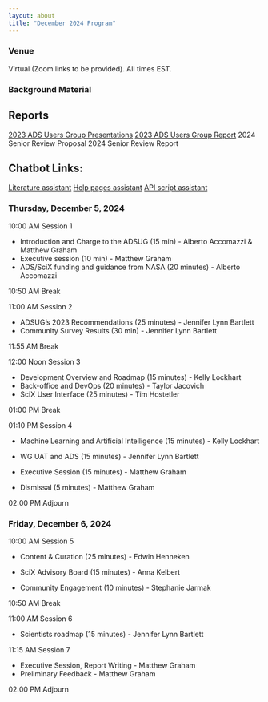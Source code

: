```yaml
---
layout: about
title: "December 2024 Program"
---
```

<base target="_blank">

### Venue
Virtual (Zoom links to be provided). All times EST.

### Background Material

## Reports 
[2023 ADS Users Group Presentations](https://ui.adsabs.harvard.edu/about/adsug/past_meetings/2023-11-16-202311-program.html)
[2023 ADS Users Group Report](https://ads.harvard.edu/adsug/2023/ADSUGReport2023.pdf)
2024 Senior Review Proposal 
2024 Senior Review Report

## Chatbot Links: 
[Literature assistant](https://chatgpt.com/g/g-673166051bec8190be6b0454fbdf5aef-scix-chat-assistant)
[Help pages assistant](https://chatgpt.com/g/g-eB6GcoxPu-ads-help-pages)
[API script assistant](https://chatgpt.com/g/g-j6N0Wpd0M-ads-api-code-generator)

### Thursday, December 5, 2024
10:00 AM Session 1
- Introduction and Charge to the ADSUG (15 min) - Alberto Accomazzi & Matthew Graham
- Executive session (10 min) - Matthew Graham
- ADS/SciX funding and guidance from NASA (20 minutes) - Alberto Accomazzi

10:50 AM Break

11:00 AM Session 2

- ADSUG’s 2023 Recommendations (25 minutes) - Jennifer Lynn Bartlett
- Community Survey Results (30 min) - Jennifer Lynn Bartlett

11:55 AM Break

12:00 Noon Session 3 

- Development Overview and Roadmap (15 minutes) - Kelly Lockhart
- Back-office and DevOps  (20 minutes) - Taylor Jacovich
- SciX User Interface (25 minutes) - Tim Hostetler

01:00 PM Break

01:10 PM Session 4

- Machine Learning and Artificial Intelligence (15 minutes) - Kelly Lockhart

- WG UAT and ADS (15 minutes) - Jennifer Lynn Bartlett

- Executive Session (15 minutes) - Matthew Graham
- Dismissal (5 minutes) - Matthew Graham 
	
02:00 PM Adjourn

### Friday, December 6, 2024
10:00 AM Session 5

- Content & Curation (25 minutes) - Edwin Henneken

- SciX Advisory Board (15 minutes) - Anna Kelbert

- Community Engagement (10 minutes) - Stephanie Jarmak

10:50 AM Break

11:00 AM Session 6

- Scientists roadmap (15 minutes) - Jennifer Lynn Bartlett

11:15 AM Session 7

- Executive Session, Report Writing - Matthew Graham
- Preliminary Feedback - Matthew Graham
		
02:00 PM Adjourn 
